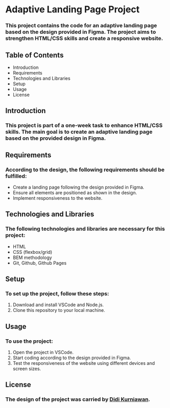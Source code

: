 # **Adaptive Landing Page Project**

### This project contains the code for an adaptive landing page based on the design provided in Figma. The project aims to strengthen HTML/CSS skills and create a responsive website.

## **Table of Contents**

- Introduction
- Requirements
- Technologies and Libraries
- Setup
- Usage
- License

## **Introduction**

### This project is part of a one-week task to enhance HTML/CSS skills. The main goal is to create an adaptive landing page based on the provided design in Figma.

## **Requirements**

### According to the design, the following requirements should be fulfilled:

- Create a landing page following the design provided in Figma.
- Ensure all elements are positioned as shown in the design.
- Implement responsiveness to the website.

## **Technologies and Libraries**

### The following technologies and libraries are necessary for this project:

- HTML
- CSS (flexbox/grid)
- BEM methodology
- Git, Github, Github Pages

## **Setup**

### To set up the project, follow these steps:

1. Download and install VSCode and Node.js.
2. Clone this repository to your local machine.

## **Usage**

### To use the project:

1. Open the project in VSCode.
2. Start coding according to the design provided in Figma.
3. Test the responsiveness of the website using different devices and screen sizes.

## **License**

### The design of the project was carried by [Didi Kurniawan](https://dribbble.com/didikurniawan).
